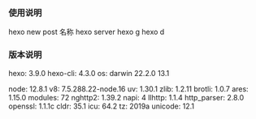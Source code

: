 ### 使用说明
hexo new post 名称
hexo server
hexo g
hexo d
### 版本说明
hexo: 3.9.0
hexo-cli: 4.3.0
os: darwin 22.2.0 13.1

node: 12.8.1
v8: 7.5.288.22-node.16
uv: 1.30.1
zlib: 1.2.11
brotli: 1.0.7
ares: 1.15.0
modules: 72
nghttp2: 1.39.2
napi: 4
llhttp: 1.1.4
http_parser: 2.8.0
openssl: 1.1.1c
cldr: 35.1
icu: 64.2
tz: 2019a
unicode: 12.1